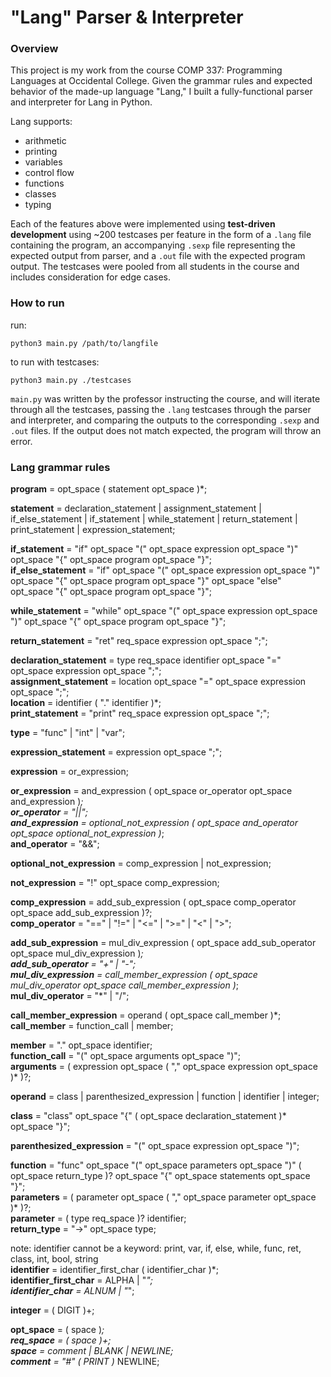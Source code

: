 # "Lang" Parser & Interpreter

### Overview
This project is my work from the course COMP 337: Programming Languages at Occidental College.
Given the grammar rules and expected behavior of the made-up language "Lang,"
I built a fully-functional parser and interpreter for Lang in Python.

Lang supports:
- arithmetic
- printing
- variables
- control flow
- functions
- classes
- typing

Each of the features above were implemented using **test-driven development** using ~200 testcases per feature
in the form of a `.lang` file containing the program, an accompanying `.sexp` file representing the expected output from parser,
and a `.out` file with the expected program output. The testcases were pooled from all students in the course and includes consideration for edge cases.


### How to run
run:

`python3 main.py /path/to/langfile`

to run with testcases:

`python3 main.py ./testcases`

`main.py` was written by the professor instructing the course, and will iterate through all the testcases, passing the `.lang` testcases through the parser and interpreter,
and comparing the outputs to the corresponding `.sexp` and `.out` files. If the output does not match expected, the program will throw an error.


### Lang grammar rules
**program**                         = opt_space ( statement opt_space )*;

**statement**                       = declaration_statement
                                    | assignment_statement
                                    | if_else_statement
                                    | if_statement
                                    | while_statement
                                    | return_statement
                                    | print_statement
                                    | expression_statement;

**if_statement**                    = "if" opt_space "(" opt_space expression opt_space ")" opt_space "{" opt_space program opt_space "}";  
**if_else_statement**               = "if" opt_space "(" opt_space expression opt_space ")" opt_space "{" opt_space program opt_space "}" opt_space "else" opt_space "{" opt_space program opt_space "}";

**while_statement**                 = "while" opt_space "(" opt_space expression opt_space ")" opt_space "{" opt_space program opt_space "}";

**return_statement**                = "ret" req_space expression opt_space ";";

**declaration_statement**           = type req_space identifier opt_space "=" opt_space expression opt_space ";";  
**assignment_statement**            = location opt_space "=" opt_space expression opt_space ";";  
**location**                        = identifier ( "." identifier )*;  
**print_statement**                 = "print" req_space expression opt_space ";";

**type**                            = "func"
                                    | "int"
                                    | "var";

**expression_statement**            = expression opt_space ";";

**expression**                      = or_expression;

**or_expression**                   = and_expression ( opt_space or_operator opt_space and_expression )*;  
**or_operator**                     = "||";  
**and_expression**                  = optional_not_expression ( opt_space and_operator opt_space optional_not_expression )*;  
**and_operator**                    = "&&";

**optional_not_expression**         = comp_expression
                                    | not_expression;

**not_expression**                  = "!" opt_space comp_expression;

**comp_expression**                 = add_sub_expression ( opt_space comp_operator opt_space add_sub_expression )?;  
**comp_operator**                   = "=="
                                    | "!="
                                    | "<="
                                    | ">="
                                    | "<"
                                    | ">";

**add_sub_expression**              = mul_div_expression ( opt_space add_sub_operator opt_space mul_div_expression )*;  
**add_sub_operator**                = "+"
                                    | "-";  
**mul_div_expression**              = call_member_expression ( opt_space mul_div_operator opt_space call_member_expression )*;  
**mul_div_operator**                = "*"
                                    | "/";

**call_member_expression**          = operand ( opt_space call_member )*;  
**call_member**                     = function_call
                                    | member;

**member**                          = "." opt_space identifier;  
**function_call**                   = "(" opt_space arguments opt_space ")";  
**arguments**                       = ( expression opt_space ( "," opt_space expression opt_space )* )?;

**operand**                         = class
                                    | parenthesized_expression
                                    | function
                                    | identifier
                                    | integer;

**class**                           = "class" opt_space "{" ( opt_space declaration_statement )* opt_space "}";

**parenthesized_expression**        = "(" opt_space expression opt_space ")";

**function**                        = "func" opt_space "(" opt_space parameters opt_space ")" ( opt_space return_type )? opt_space "{" opt_space statements opt_space "}";  
**parameters**                      = ( parameter opt_space ( "," opt_space parameter opt_space )* )?;  
**parameter**                       = ( type req_space )? identifier;  
**return_type**                     = "->" opt_space type;

note: identifier cannot be a keyword: print, var, if, else, while, func, ret, class, int, bool, string  
**identifier**                      = identifier_first_char ( identifier_char )*;  
**identifier_first_char**           = ALPHA
                                    | "_";  
**identifier_char**                 = ALNUM
                                    | "_";

**integer**                         = ( DIGIT )+;

**opt_space**                       = ( space )*;  
**req_space**                       = ( space )+;  
**space**                           = comment
                                    | BLANK
                                    | NEWLINE;  
**comment**                         = "#" ( PRINT )* NEWLINE;